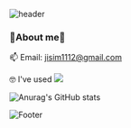 ![header](https://capsule-render.vercel.app/api?type=Cylinder&color=auto&height=130&section=header&text=Jaein's%20github!&fontSize=50)
### 🍒About me🍒
📫 Email: jisim1112@gmail.com


🤓 I've used
<img src="https://img.shields.io/badge/Python-3766AB?style=flat-square&logo=Python&logoColor=white"/></a>



![Anurag's GitHub stats](https://github-readme-stats.vercel.app/api?username=simjaein&show_icons=true&theme=radical)



![Footer](https://capsule-render.vercel.app/api?type=transparent&color=auto&height=200&section=footer&text=&fontSize=30)
